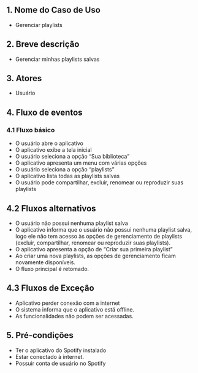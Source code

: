 ## 1. Nome do Caso de Uso
- Gerenciar playlists

## 2.  Breve descrição
- Gerenciar minhas playlists salvas
 
## 3.  Atores
- Usuário

## 4.  Fluxo de eventos

### 4.1 Fluxo básico

- O usuário abre o aplicativo
- O aplicativo exibe a tela inicial
- O usuário seleciona a opção “Sua biblioteca”
- O aplicativo apresenta um menu com várias opções
- O usuário seleciona a opção “playlists”
- O aplicativo lista todas as playlists salvas
- O usuário pode compartilhar, excluir, renomear ou reproduzir suas playlists

## 4.2 Fluxos alternativos

- O usuário não possui nenhuma playlist salva
- O aplicativo informa que o usuário não possui nenhuma playlist salva, logo ele não tem acesso às opções de gerenciamento de playlists (excluir, compartilhar, renomear ou reproduzir suas playlists).
- O aplicativo apresenta a opção de “Criar sua primeira playlist”
- Ao criar uma nova playlists, as opções de gerenciamento ficam novamente disponíveis.
- O fluxo principal é retomado.


## 4.3 Fluxos de Exceção

- Aplicativo perder conexão com a internet
- O sistema informa que o aplicativo está offline.
- As funcionalidades não podem ser acessadas.

## 5. Pré-condições

- Ter o aplicativo do Spotify instalado
- Estar conectado à internet.
- Possuir conta de usuário no Spotify


